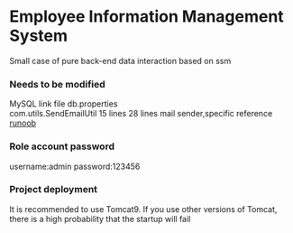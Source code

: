 # Employee Information Management System
Small case of pure back-end data interaction based on ssm
### Needs to be modified
MySQL link file db.properties<br>
com.utils.SendEmailUtil 15 lines 28 lines mail sender,specific reference [runoob](https://www.runoob.com/java/java-sending-email.html)
### Role account password
username:admin password:123456
### Project deployment
It is recommended to use Tomcat9. If you use other versions of Tomcat, there is a high probability that the startup will fail
